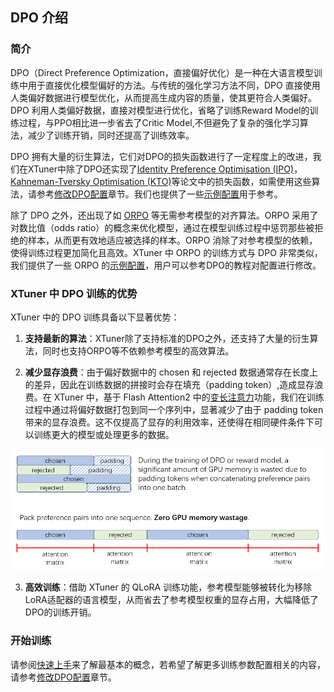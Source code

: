 ## DPO 介绍

### 简介

DPO（Direct Preference Optimization，直接偏好优化）是一种在大语言模型训练中用于直接优化模型偏好的方法。与传统的强化学习方法不同，DPO 直接使用人类偏好数据进行模型优化，从而提高生成内容的质量，使其更符合人类偏好。DPO 利用人类偏好数据，直接对模型进行优化，省略了训练Reward Model的训练过程，与PPO相比进一步省去了Critic Model,不但避免了复杂的强化学习算法，减少了训练开销，同时还提高了训练效率。

DPO 拥有大量的衍生算法，它们对DPO的损失函数进行了一定程度上的改进，我们在XTuner中除了DPO还实现了[Identity Preference Optimisation (IPO)](https://huggingface.co/papers/2310.12036)，[Kahneman-Tversky Optimisation (KTO)](https://github.com/ContextualAI/HALOs)等论文中的损失函数，如需使用这些算法，请参考[修改DPO配置](./modify_settings.md)章节。我们也提供了一些[示例配置](https://github.com/InternLM/xtuner/tree/main/xtuner/configs/dpo)用于参考。

除了 DPO 之外，还出现了如 [ORPO](https://arxiv.org/abs/2403.07691) 等无需参考模型的对齐算法。ORPO 采用了对数比值（odds ratio）的概念来优化模型，通过在模型训练过程中惩罚那些被拒绝的样本，从而更有效地适应被选择的样本。ORPO 消除了对参考模型的依赖，使得训练过程更加简化且高效。XTuner 中 ORPO 的训练方式与 DPO 非常类似，我们提供了一些  ORPO 的[示例配置](https://github.com/InternLM/xtuner/tree/main/xtuner/configs/orpo)，用户可以参考DPO的教程对配置进行修改。

### XTuner 中 DPO 训练的优势

XTuner 中的 DPO 训练具备以下显著优势：

1. **支持最新的算法**：XTuner除了支持标准的DPO之外，还支持了大量的衍生算法，同时也支持ORPO等不依赖参考模型的高效算法。

2. **减少显存浪费**：由于偏好数据中的 chosen 和 rejected 数据通常存在长度上的差异，因此在训练数据的拼接时会存在填充（padding token）,造成显存浪费。在 XTuner 中，基于 Flash Attention2 中的[变长注意力](https://xtuner.readthedocs.io/zh-cn/latest/acceleration/varlen_flash_attn.html)功能，我们在训练过程中通过将偏好数据打包到同一个序列中，显著减少了由于 padding token 带来的显存浪费。这不仅提高了显存的利用效率，还使得在相同硬件条件下可以训练更大的模型或处理更多的数据。

![img](../reward_model/images/var_len_atten.png)

3. **高效训练**：借助 XTuner 的 QLoRA 训练功能，参考模型能够被转化为移除LoRA适配器的语言模型，从而省去了参考模型权重的显存占用，大幅降低了DPO的训练开销。

### 开始训练

请参阅[快速上手](./quick_start.md)来了解最基本的概念，若希望了解更多训练参数配置相关的内容，请参考[修改DPO配置](./modify_settings.md)章节。

